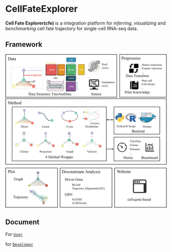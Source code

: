 # CellFateExplorer

**Cell Fate Explorer(cfe)** is a integration platform for *inferring*, *visualizing* and *benchmarking* cell fate trajectory for single-cell RNA-seq data.

## Framework

![CellFateExplorer Framework](./docs/img/framework.png)

## Document

For [`User`](https://cellfateexplorer-cellfateexplorer.readthedocs-hosted.com/en/latest/api/)

for [`Developer`](https://cellfateexplorer-cellfateexplorer.readthedocs-hosted.com/en/latest/api/)
